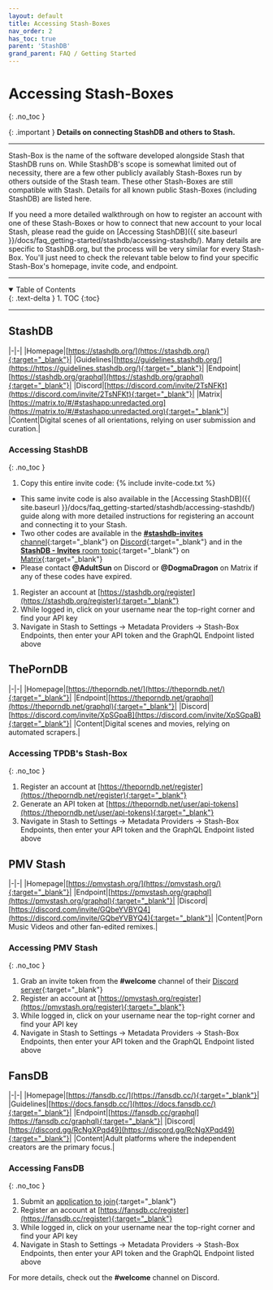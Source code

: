 ```yaml
---
layout: default
title: Accessing Stash-Boxes
nav_order: 2
has_toc: true
parent: 'StashDB'
grand_parent: FAQ / Getting Started
---
```


# Accessing Stash-Boxes
{: .no_toc }

{: .important }
**Details on connecting StashDB and others to Stash.**

---

Stash-Box is the name of the software developed alongside Stash that StashDB runs on. While StashDB's scope is somewhat limited out of necessity, there are a few other publicly availably Stash-Boxes run by others outside of the Stash team. These other Stash-Boxes are still compatible with Stash. Details for all known public Stash-Boxes (including StashDB) are listed here.

If you need a more detailed walkthrough on how to register an account with one of these Stash-Boxes or how to connect that new account to your local Stash, please read the guide on [Accessing StashDB]({{ site.baseurl }}/docs/faq_getting-started/stashdb/accessing-stashdb/). Many details are specific to StashDB.org, but the process will be very similar for every Stash-Box. You'll just need to check the relevant table below to find your specific Stash-Box's homepage, invite code, and endpoint.

---

<details open markdown="block">
  <summary>
    Table of Contents
  </summary>
  {: .text-delta }
1. TOC
{:toc}
</details>

---

## StashDB

|-|-|
|Homepage|[https://stashdb.org/](https://stashdb.org/){:target="_blank"}|
|Guidelines|[https://guidelines.stashdb.org/](https://https://guidelines.stashdb.org/){:target="_blank"}|
|Endpoint|[https://stashdb.org/graphql](https://stashdb.org/graphql){:target="_blank"}|
|Discord|[https://discord.com/invite/2TsNFKt](https://discord.com/invite/2TsNFKt){:target="_blank"}|
|Matrix|[https://matrix.to/#/#stashapp:unredacted.org](https://matrix.to/#/#stashapp:unredacted.org){:target="_blank"}|
|Content|Digital scenes of all orientations, relying on user submission and curation.|

### Accessing StashDB
{: .no_toc }

1. Copy this entire invite code: {% include invite-code.txt %}
  - This same invite code is also available in the [Accessing StashDB]({{ site.baseurl }}/docs/faq_getting-started/stashdb/accessing-stashdb/) guide along with more detailed instructions for registering an account and connecting it to your Stash.
  - Two other codes are available in the [**#stashdb-invites** channel](https://discord.com/channels/559159668438728723/935614155107471442){:target="_blank"} on [Discord](https://discord.com/invite/2TsNFKt){:target="_blank"} and in the [**StashDB - Invites** room topic](https://matrix.to/#/#stashdb-invites:unredacted.org){:target="_blank"} on [Matrix](https://matrix.to/#/#stashapp:unredacted.org){:target="_blank"}
  - Please contact **@AdultSun** on Discord or **@DogmaDragon** on Matrix if any of these codes have expired.
1. Register an account at [https://stashdb.org/register](https://stashdb.org/register){:target="_blank"}
1. While logged in, click on your username near the top-right corner and find your API key
1. Navigate in Stash to Settings -> Metadata Providers -> Stash-Box Endpoints, then enter your API token and the GraphQL Endpoint listed above

## ThePornDB

|-|-|
|Homepage|[https://theporndb.net/](https://theporndb.net/){:target="_blank"}|
|Endpoint|[https://theporndb.net/graphql](https://theporndb.net/graphql){:target="_blank"}|
|Discord|[https://discord.com/invite/XpSGpaB](https://discord.com/invite/XpSGpaB){:target="_blank"}|
|Content|Digital scenes and movies, relying on automated scrapers.|

### Accessing TPDB's Stash-Box
{: .no_toc }

1. Register an account at [https://theporndb.net/register](https://theporndb.net/register){:target="_blank"}
1. Generate an API token at [https://theporndb.net/user/api-tokens](https://theporndb.net/user/api-tokens){:target="_blank"}
1. Navigate in Stash to Settings -> Metadata Providers -> Stash-Box Endpoints, then enter your API token and the GraphQL Endpoint listed above

## PMV Stash

|-|-|
|Homepage|[https://pmvstash.org/](https://pmvstash.org/){:target="_blank"}|
|Endpoint|[https://pmvstash.org/graphql](https://pmvstash.org/graphql){:target="_blank"}|
|Discord|[https://discord.com/invite/GQbeYVBYQ4](https://discord.com/invite/GQbeYVBYQ4){:target="_blank"}|
|Content|Porn Music Videos and other fan-edited remixes.|

### Accessing PMV Stash
{: .no_toc }

1. Grab an invite token from the **#welcome** channel of their [Discord server](https://discord.com/invite/GQbeYVBYQ4){:target="_blank"}
1. Register an account at [https://pmvstash.org/register](https://pmvstash.org/register){:target="_blank"}
1. While logged in, click on your username near the top-right corner and find your API key
1. Navigate in Stash to Settings -> Metadata Providers -> Stash-Box Endpoints, then enter your API token and the GraphQL Endpoint listed above

## FansDB

|-|-|
|Homepage|[https://fansdb.cc/](https://fansdb.cc/){:target="_blank"}|
|Guidelines|[https://docs.fansdb.cc/](https://docs.fansdb.cc/){:target="_blank"}|
|Endpoint|[https://fansdb.cc/graphql](https://fansdb.cc/graphql){:target="_blank"}|
|Discord|[https://discord.gg/RcNgXPqd49](https://discord.gg/RcNgXPqd49){:target="_blank"}|
|Content|Adult platforms where the independent creators are the primary focus.|

### Accessing FansDB
{: .no_toc }

1. Submit an [application to join](https://cryptpad.fr/form/#/2/form/view/YfCcSl4CTKvvNyMyAS17YdEy2VRNOLP-zKLZ2kcUdrU/){:target="_blank"}
1. Register an account at [https://fansdb.cc/register](https://fansdb.cc/register){:target="_blank"}
1. While logged in, click on your username near the top-right corner and find your API key
1. Navigate in Stash to Settings -> Metadata Providers -> Stash-Box Endpoints, then enter your API token and the GraphQL Endpoint listed above

For more details, check out the **#welcome** channel on Discord.
